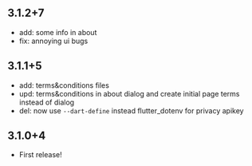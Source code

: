 ## 3.1.2+7

* add: some info in about
* fix: annoying ui bugs

## 3.1.1+5

* add: terms&conditions files
* upd: terms&conditions in about dialog and create initial page terms instead of dialog
* del: now use `--dart-define` instead flutter_dotenv for privacy apikey

## 3.1.0+4

* First release!